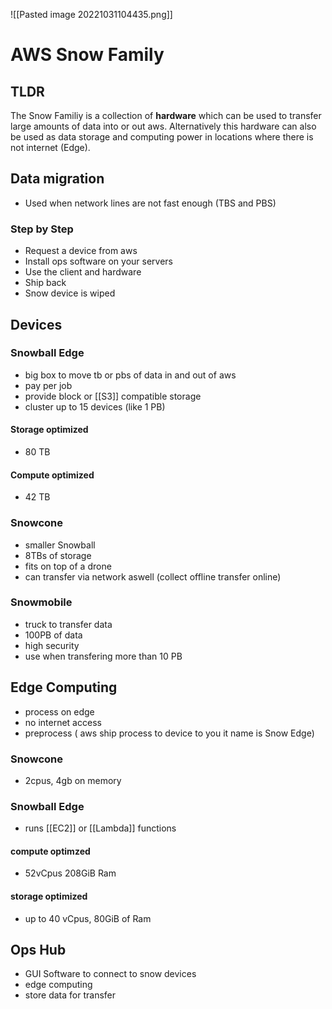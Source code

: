 ![[Pasted image 20221031104435.png]]
# AWS Snow Family

## TLDR
The Snow Familiy is a collection of **hardware** which can be used to transfer large amounts of data into or out aws. Alternatively this hardware can also be used as data storage and computing power in locations where there is not internet (Edge).

## Data migration
- Used when network lines are not fast enough (TBS and PBS)

### Step by Step
- Request a device from aws
- Install ops software on your servers
- Use the client and hardware
- Ship back
- Snow device is wiped

## Devices

### Snowball Edge
- big box to move tb or pbs of data in and out of aws
- pay per job
- provide block or [[S3]] compatible storage
- cluster up to 15 devices (like 1 PB)

#### Storage optimized
- 80 TB

#### Compute optimized
- 42 TB 

### Snowcone
- smaller Snowball
- 8TBs of storage
- fits on top of a drone
- can transfer via network aswell (collect offline transfer online)

### Snowmobile
- truck to transfer data
- 100PB of data
- high security
- use when transfering more than 10 PB

## Edge Computing
- process on edge
- no internet access
- preprocess ( aws ship process to device to you it name is Snow Edge)

### Snowcone
- 2cpus, 4gb on memory

### Snowball Edge
- runs [[EC2]] or [[Lambda]] functions

#### compute optimzed
- 52vCpus 208GiB Ram

#### storage optimized
- up to 40 vCpus, 80GiB of Ram

## Ops Hub
- GUI Software to connect to snow devices
- edge computing 
- store data for transfer
